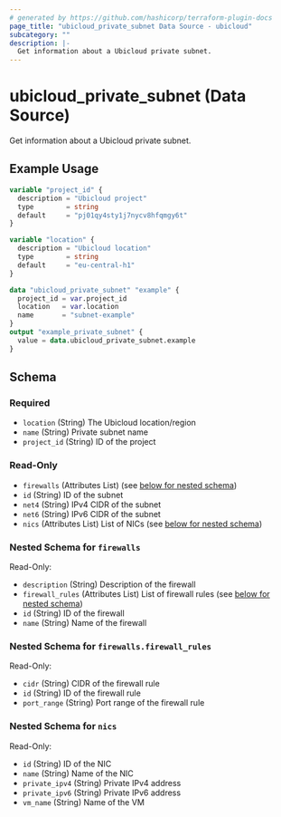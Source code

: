 ```yaml
---
# generated by https://github.com/hashicorp/terraform-plugin-docs
page_title: "ubicloud_private_subnet Data Source - ubicloud"
subcategory: ""
description: |-
  Get information about a Ubicloud private subnet.
---
```


# ubicloud_private_subnet (Data Source)

Get information about a Ubicloud private subnet.

## Example Usage

```terraform
variable "project_id" {
  description = "Ubicloud project"
  type        = string
  default     = "pj01qy4sty1j7nycv8hfqmgy6t"
}

variable "location" {
  description = "Ubicloud location"
  type        = string
  default     = "eu-central-h1"
}

data "ubicloud_private_subnet" "example" {
  project_id = var.project_id
  location   = var.location
  name       = "subnet-example"
}
output "example_private_subnet" {
  value = data.ubicloud_private_subnet.example
}
```

<!-- schema generated by tfplugindocs -->
## Schema

### Required

- `location` (String) The Ubicloud location/region
- `name` (String) Private subnet name
- `project_id` (String) ID of the project

### Read-Only

- `firewalls` (Attributes List) (see [below for nested schema](#nestedatt--firewalls))
- `id` (String) ID of the subnet
- `net4` (String) IPv4 CIDR of the subnet
- `net6` (String) IPv6 CIDR of the subnet
- `nics` (Attributes List) List of NICs (see [below for nested schema](#nestedatt--nics))

<a id="nestedatt--firewalls"></a>
### Nested Schema for `firewalls`

Read-Only:

- `description` (String) Description of the firewall
- `firewall_rules` (Attributes List) List of firewall rules (see [below for nested schema](#nestedatt--firewalls--firewall_rules))
- `id` (String) ID of the firewall
- `name` (String) Name of the firewall

<a id="nestedatt--firewalls--firewall_rules"></a>
### Nested Schema for `firewalls.firewall_rules`

Read-Only:

- `cidr` (String) CIDR of the firewall rule
- `id` (String) ID of the firewall rule
- `port_range` (String) Port range of the firewall rule



<a id="nestedatt--nics"></a>
### Nested Schema for `nics`

Read-Only:

- `id` (String) ID of the NIC
- `name` (String) Name of the NIC
- `private_ipv4` (String) Private IPv4 address
- `private_ipv6` (String) Private IPv6 address
- `vm_name` (String) Name of the VM
